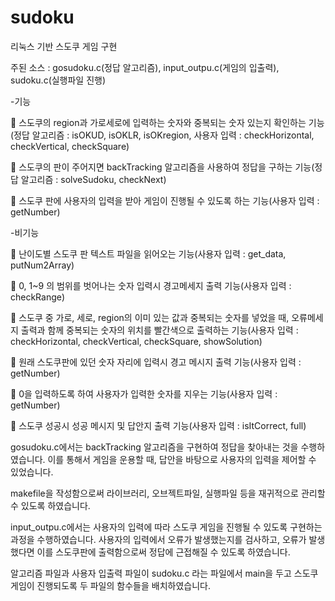 # sudoku
리눅스 기반 스도쿠 게임 구현

주된 소스 : gosudoku.c(정답 알고리즘), input_outpu.c(게임의 입출력), sudoku.c(실행파일 진행)

-기능

	스도쿠의 region과 가로세로에 입력하는 숫자와 중복되는 숫자 있는지 확인하는 기능(정답 알고리즘 : isOKUD, isOKLR, isOKregion, 사용자 입력 : checkHorizontal, checkVertical, checkSquare)

	스도쿠의 판이 주어지면 backTracking 알고리즘을 사용하여 정답을 구하는 기능(정답 알고리즘 : solveSudoku, checkNext)

	스도쿠 판에 사용자의 입력을 받아 게임이 진행될 수 있도록 하는 기능(사용자 입력 : getNumber)

-비기능

	난이도별 스도쿠 판 텍스트 파일을 읽어오는 기능(사용자 입력 : get_data, putNum2Array)

	0, 1~9 의 범위를 벗어나는 숫자 입력시 경고메세지 출력 기능(사용자 입력 : checkRange)

	스도쿠 중 가로, 세로, region의 이미 있는 값과 중복되는 숫자를 넣었을 때, 오류메세지 출력과 함께 중복되는 숫자의 위치를 빨간색으로 출력하는 기능(사용자 입력 : checkHorizontal, checkVertical, checkSquare, showSolution)

	원래 스도쿠판에 있던 숫자 자리에 입력시 경고 메시지 출력 기능(사용자 입력 : getNumber)

	0을 입력하도록 하여 사용자가 입력한 숫자를 지우는 기능(사용자 입력 : getNumber)

	스도쿠 성공시 성공 메시지 및 답안지 출력 기능(사용자 입력 : isItCorrect, full)


 gosudoku.c에서는 backTracking 알고리즘을 구현하여 정답을 찾아내는 것을 수행하였습니다. 이를 통해서 게임을 운용할 때, 답안을 바탕으로 사용자의 입력을 제어할 수 있었습니다.
 
 makefile을 작성함으로써 라이브러리, 오브젝트파일, 실행파일 등을 재귀적으로 관리할 수 있도록 하였습니다.
 
 input_outpu.c에서는 사용자의 입력에 따라 스도쿠 게임을 진행될 수 있도록 구현하는 과정을 수행하였습니다. 사용자의 입력에서 오류가 발생했는지를 검사하고, 오류가 발생했다면 이를 스도쿠판에 출력함으로써 정답에 근접해질 수 있도록 하였습니다. 
 
 알고리즘 파일과 사용자 입출력 파일이 sudoku.c 라는 파일에서 main을 두고 스도쿠 게임이 진행되도록 두 파일의 함수들을 배치하였습니다.
 
